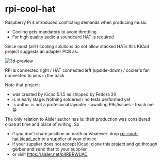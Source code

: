 # rpi-cool-hat

Raspberry Pi 4 introduced conflicting demands when producing music:

* Cooling gets mandatory to avoid throttling
* For high quality audio a soundcard HAT is required

Since most (all?) cooling solutions do not allow stacked HATs this KiCad project suggests an adapter PCB as:

![3d-preview](https://user-images.githubusercontent.com/2571823/71328625-89d47100-251a-11ea-8788-3c4cf56e014f.png)

RPi is connected right / HAT connected left (upside-down) / cooler's fan connected to pins in the back

Note that project:

* was created by Kicad 5.1.5 as shipped by Fedora 30
* is in early stage: Nothing soldered / no tests performed yet
* 's author is not a profesional layouter - awaiting PRs/issues - teach me :grin:

The only relation to Aisler author has is: their production was considered close at time and place of writing. So
* if you don't share position on earth or whatever: drop [rpi-cool-hat.kicad_pcb](rpi-cool-hat.kicad_pcb)
   to a supplier of your choice
* if your supplier does not accept Kicad: clone this project and go through gerber and send that to your supplier
* or visit https://aisler.net/p/IRBRWUAC
